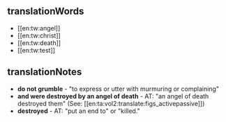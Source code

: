## translationWords

* [[en:tw:angel]]
* [[en:tw:christ]]
* [[en:tw:death]]
* [[en:tw:test]]

## translationNotes

* **do not grumble** - "to express or utter with murmuring or complaining"
* **and were destroyed by an angel of death** - AT: "an angel of death destroyed them" (See: [[en:ta:vol2:translate:figs_activepassive]])
* **destroyed** - AT: "put an end to" or "killed."
